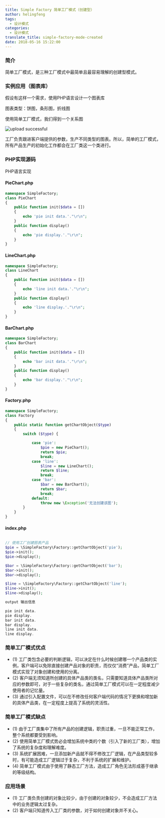 ```yaml
---
title: Simple Factory 简单工厂模式（创建型）
author: helingfeng
tags:
  - 设计模式
categories:
  - 设计模式
translate_title: simple-factory-mode-created
date: 2018-05-16 15:22:00
---
```

### 简介

简单工厂模式，是三种工厂模式中最简单且最容易理解的创建型模式。

### 实例应用（图表库）

假设有这样一个需求，使用PHP语言设计一个图表库

图表类型：饼图，条形图，折线图

使用简单工厂模式，我们得到一个关系图


![upload successful](/images/pasted-1.png)

工厂负责跟进客户端提供的参数，生产不同类型的图表。所以，简单的工厂模式，所有产品生产的初始化工作都会在工厂类这一个类进行。

### PHP实现源码

PHP语言实现

#### PieChart.php
```php
namespace SimpleFactory;
class PieChart
{
    public function init($data = [])
    {
        echo 'pie init data.'."\r\n";
    }
    public function display()
    {
        echo 'pie display.'."\r\n";
    }
}
```

#### LineChart.php
```php
namespace SimpleFactory;
class LineChart
{
    public function init($data = [])
    {
        echo 'line init data.'."\r\n";
    }
    public function display()
    {
        echo 'line display.'."\r\n";
    }
}
```

#### BarChart.php
```php
namespace SimpleFactory;
class BarChart
{
    public function init($data = [])
    {
        echo 'bar init data.'."\r\n";
    }
    public function display()
    {
        echo 'bar display.'."\r\n";
    }
}
```

#### Factory.php
```php
namespace SimpleFactory;
class Factory
{
    public static function getChartObject($type)
    {
        switch ($type) {

            case 'pie':
                $pie = new PieChart();
                return $pie;
                break;
            case 'line':
                $line = new LineChart();
                return $line;
                break;
            case 'bar':
                $bar = new BarChart();
                return $bar;
                break;
            default:
                throw new \Exception('无法创建该图');
        }
    }
}
```

#### index.php
```php

// 使用工厂创建图表产品
$pie = \SimpleFactory\Factory::getChartObject('pie');
$pie->init();
$pie->display();

$bar = \SimpleFactory\Factory::getChartObject('bar');
$bar->init();
$bar->display();

$line = \SimpleFactory\Factory::getChartObject('line');
$line->init();
$line->display();

output 输出信息

pie init data.
pie display.
bar init data.
bar display.
line init data.
line display.
```

### 简单工厂模式优点

- (1) 工厂类包含必要的判断逻辑，可以决定在什么时候创建哪一个产品类的实例，客户端可以免除直接创建产品对象的职责，而仅仅“消费”产品，简单工厂模式实现了对象创建和使用的分离。
- (2) 客户端无须知道所创建的具体产品类的类名，只需要知道具体产品类所对应的参数即可，对于一些复杂的类名，通过简单工厂模式可以在一定程度减少使用者的记忆量。
- (3) 通过引入配置文件，可以在不修改任何客户端代码的情况下更换和增加新的具体产品类，在一定程度上提高了系统的灵活性。
 

### 简单工厂模式缺点

- (1) 由于工厂类集中了所有产品的创建逻辑，职责过重，一旦不能正常工作，整个系统都要受到影响。
- (2) 使用简单工厂模式势必会增加系统中类的个数（引入了新的工厂类），增加了系统的复杂度和理解难度。
- (3) 系统扩展困难，一旦添加新产品就不得不修改工厂逻辑，在产品类型较多时，有可能造成工厂逻辑过于复杂，不利于系统的扩展和维护。
- (4) 简单工厂模式由于使用了静态工厂方法，造成工厂角色无法形成基于继承的等级结构。

### 应用场景

- (1) 工厂类负责创建的对象比较少，由于创建的对象较少，不会造成工厂方法中的业务逻辑太过复杂。
- (2) 客户端只知道传入工厂类的参数，对于如何创建对象并不关心。